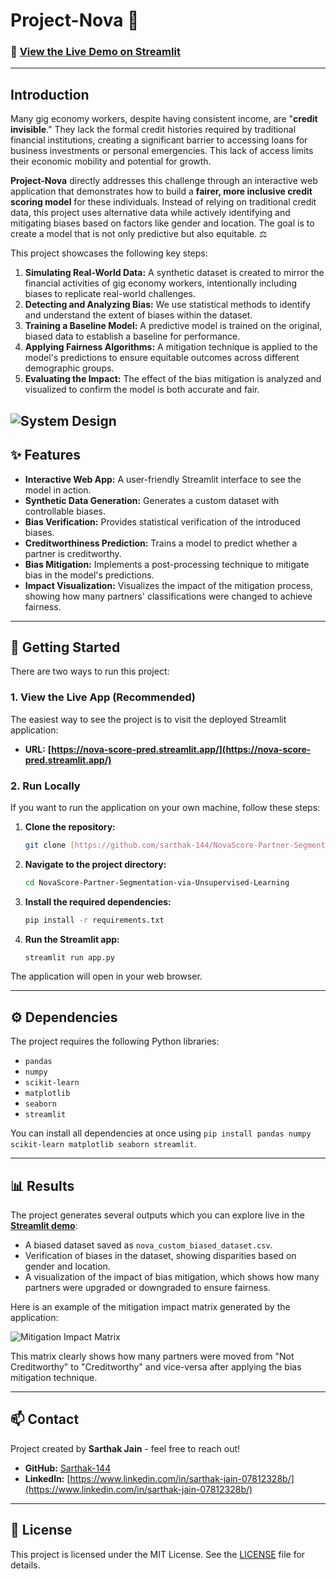 # Project-Nova 🤖

### 🚀 [View the Live Demo on Streamlit](https://nova-score-pred.streamlit.app/)

---

## Introduction

Many gig economy workers, despite having consistent income, are "**credit invisible**." They lack the formal credit histories required by traditional financial institutions, creating a significant barrier to accessing loans for business investments or personal emergencies. This lack of access limits their economic mobility and potential for growth.

**Project-Nova** directly addresses this challenge through an interactive web application that demonstrates how to build a **fairer, more inclusive credit scoring model** for these individuals. Instead of relying on traditional credit data, this project uses alternative data while actively identifying and mitigating biases based on factors like gender and location. The goal is to create a model that is not only predictive but also equitable. ⚖️

This project showcases the following key steps:
1.  **Simulating Real-World Data:** A synthetic dataset is created to mirror the financial activities of gig economy workers, intentionally including biases to replicate real-world challenges.
2.  **Detecting and Analyzing Bias:** We use statistical methods to identify and understand the extent of biases within the dataset.
3.  **Training a Baseline Model:** A predictive model is trained on the original, biased data to establish a baseline for performance.
4.  **Applying Fairness Algorithms:** A mitigation technique is applied to the model's predictions to ensure equitable outcomes across different demographic groups.
5.  **Evaluating the Impact:** The effect of the bias mitigation is analyzed and visualized to confirm the model is both accurate and fair.

![System Design](ref/SystemDesign.png)
---

## ✨ Features

-   **Interactive Web App:** A user-friendly Streamlit interface to see the model in action.
-   **Synthetic Data Generation:** Generates a custom dataset with controllable biases.
-   **Bias Verification:** Provides statistical verification of the introduced biases.
-   **Creditworthiness Prediction:** Trains a model to predict whether a partner is creditworthy.
-   **Bias Mitigation:** Implements a post-processing technique to mitigate bias in the model's predictions.
-   **Impact Visualization:** Visualizes the impact of the mitigation process, showing how many partners' classifications were changed to achieve fairness.

---

## 🚀 Getting Started

There are two ways to run this project:

### 1. View the Live App (Recommended)
The easiest way to see the project is to visit the deployed Streamlit application:
-   **URL:** **[https://nova-score-pred.streamlit.app/](https://nova-score-pred.streamlit.app/)**

### 2. Run Locally
If you want to run the application on your own machine, follow these steps:

1.  **Clone the repository:**
    ```bash
    git clone [https://github.com/sarthak-144/NovaScore-Partner-Segmentation-via-Unsupervised-Learning.git](https://github.com/sarthak-144/NovaScore-Partner-Segmentation-via-Unsupervised-Learning.git)
    ```
2.  **Navigate to the project directory:**
    ```bash
    cd NovaScore-Partner-Segmentation-via-Unsupervised-Learning
    ```
3.  **Install the required dependencies:**
    ```bash
    pip install -r requirements.txt
    ```

4.  **Run the Streamlit app:**
    ```bash
    streamlit run app.py
    ```
The application will open in your web browser.

---

## ⚙️ Dependencies

The project requires the following Python libraries:

-   `pandas`
-   `numpy`
-   `scikit-learn`
-   `matplotlib`
-   `seaborn`
-   `streamlit`

You can install all dependencies at once using `pip install pandas numpy scikit-learn matplotlib seaborn streamlit`.

---

## 📊 Results

The project generates several outputs which you can explore live in the **[Streamlit demo](https://nova-score-pred.streamlit.app/)**:

-   A biased dataset saved as `nova_custom_biased_dataset.csv`.
-   Verification of biases in the dataset, showing disparities based on gender and location.
-   A visualization of the impact of bias mitigation, which shows how many partners were upgraded or downgraded to ensure fairness.

Here is an example of the mitigation impact matrix generated by the application:

![Mitigation Impact Matrix](ref/mitigation_impact_matrix.png)

This matrix clearly shows how many partners were moved from "Not Creditworthy" to "Creditworthy" and vice-versa after applying the bias mitigation technique.

---

## 📫 Contact

Project created by **Sarthak Jain** - feel free to reach out!

-   **GitHub:** [Sarthak-144](https://github.com/sarthak-144)
-   **LinkedIn:** [https://www.linkedin.com/in/sarthak-jain-07812328b/](https://www.linkedin.com/in/sarthak-jain-07812328b/)

---

## 📜 License

This project is licensed under the MIT License. See the [LICENSE](LICENSE.md) file for details.
